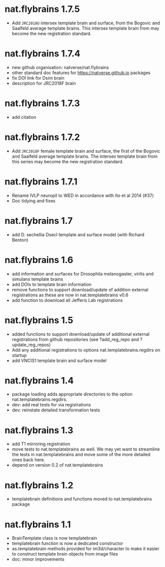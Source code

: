 # nat.flybrains 1.7.5

* Add `JRC2018U` intersex template brain and surface, from the Bogovic
  and Saalfeld average template brains. This intersex template brain from 
  may become the new registration standard.

# nat.flybrains 1.7.4

* new github organisation: natverse/nat.flybrains
* other standard doc features for https://natverse.github.io packages
* fix DOI link for Dsim brain
* description for JRC2018F brain

# nat.flybrains 1.7.3

* add citation

# nat.flybrains 1.7.2

* Add `JRC2018F` female template brain and surface, the first of the Bogovic
  and Saalfeld average template brains. The intersex template brain from 
  this series may become the new registration standard.

# nat.flybrains 1.7.1

* Rename IVLP neuropil to WED in accordance with Ito et al 2014 (#37)
* Doc tidying and fixes

# nat.flybrains 1.7

* add D. sechellia DsecI template and surface model (with Richard Benton)

# nat.flybrains 1.6

* add information and surfaces for Drosophila melanogaster, virilis and
  simulans template brains
* add DOIs to template brain information
* remove functions to support download/update of addition external registrations
  as these are now in nat.templatebrains v0.6
* add function to download all Jefferis Lab registrations

# nat.flybrains 1.5

* added functions to support download/update of additional external
  registrations from github repositories (see ?add_reg_repo and
  ?update_reg_repos)
* Add any additional registrations to options nat.templatebrains.regdirs on
  startup
* add VNCIS1 template brain and surface model

# nat.flybrains 1.4

* package loading adds appropriate directories to the option
  nat.templatebrains.regdirs.
* dev: add real tests for via registrations
* dev: reinstate detailed transformation tests

# nat.flybrains 1.3

* add T1 mirroring registration
* move tests to nat.templatebrains as well. We may yet want to streamline the
  tests in nat.templatebrains and move some of the more detailed ones back
  here.
* depend on version 0.2 of nat.templatebrains

# nat.flybrains 1.2

* templatebrain definitions and functions moved to nat.templatebrains package

# nat.flybrains 1.1

* BrainTemplate class is now templatebrain
* templatebrain function is now a dedicated constructor
* as.templatebrain methods provided for im3d/character to make it easier to
  construct template brain objects from image files
* doc: minor improvements
